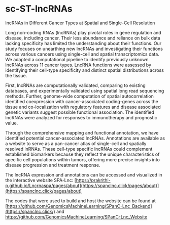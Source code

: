# sc-ST-lncRNAs
lncRNAs in Different Cancer Types at Spatial and Single-Cell Resolution


Long non-coding RNAs (lncRNAs) play pivotal roles in gene regulation and disease, including cancer. Their less abundance and reliance on bulk data lacking specificity has limited the understanding about their functions. Our study focuses on unearthing new lncRNAs and investigating their functions across various cancers using single-cell and spatial transcriptomics data. We adapted a computational pipeline to identify previously unknown lncRNAs  across 11 cancer types. LncRNA functions were assessed by identifying their cell-type specificity and distinct spatial distributions across the tissue.   

First, lncRNAs are computationally validated, comparing to existing databases,  and experimentally validated using spatial long read sequencing methods. Further, genome-wide computation of spatial autocorrelation identified coexpression with cancer-associated coding-genes across the tissue and co-localization with regulatory features and disease associated genetic variants suggest possible functional association. The identified lncRNAs were analyzed for responses to immunotherapy and prognostic value. 

Through the comprehensive mapping and functional annotation, we have identified potential cancer-associated lncRNAs. Annotations are available as a website to serve as a pan-cancer atlas of single-cell and spatially resolved lnRNAs. These cell-type specific lncRNAs could complement established biomarkers because they reflect the unique characteristics of specific cell populations within tumors, offering more precise insights into disease progression and treatment response. 

The lncRNA expression and annotations can be accessed and visualized in the interactive website SPA-Lnc: [https://prakrithi-p.github.io/Lncrnaspa/pages/about](https://spanclnc.click/pages/about)](https://spanclnc.click/pages/about)


The codes that were used to build and host the website can be found at  [https://github.com/GenomicsMachineLearning/SPanC-Lnc_Backend](https://spanclnc.click/) and https://github.com/GenomicsMachineLearning/SPanC-Lnc_Website 

